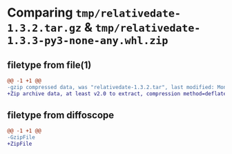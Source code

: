 # Comparing `tmp/relativedate-1.3.2.tar.gz` & `tmp/relativedate-1.3.3-py3-none-any.whl.zip`

## filetype from file(1)

```diff
@@ -1 +1 @@
-gzip compressed data, was "relativedate-1.3.2.tar", last modified: Mon May 29 20:15:27 2023, max compression
+Zip archive data, at least v2.0 to extract, compression method=deflate
```

## filetype from diffoscope

```diff
@@ -1 +1 @@
-GzipFile
+ZipFile
```

